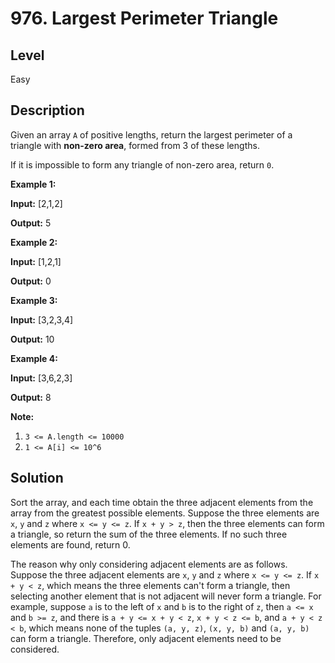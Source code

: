 # 976. Largest Perimeter Triangle
## Level
Easy

## Description
Given an array `A` of positive lengths, return the largest perimeter of a triangle with **non-zero area**, formed from 3 of these lengths.

If it is impossible to form any triangle of non-zero area, return `0`.

**Example 1:**

**Input:** [2,1,2]

**Output:** 5

**Example 2:**

**Input:** [1,2,1]

**Output:** 0

**Example 3:**

**Input:** [3,2,3,4]

**Output:** 10

**Example 4:**

**Input:** [3,6,2,3]

**Output:** 8

**Note:**

1. `3 <= A.length <= 10000`
2. `1 <= A[i] <= 10^6`

## Solution
Sort the array, and each time obtain the three adjacent elements from the array from the greatest possible elements. Suppose the three elements are `x`, `y` and `z` where `x <= y <= z`. If `x + y > z`, then the three elements can form a triangle, so return the sum of the three elements. If no such three elements are found, return 0.

The reason why only considering adjacent elements are as follows. Suppose the three adjacent elements are `x`, `y` and `z` where `x <= y <= z`. If `x + y < z`, which means the three elements can't form a triangle, then selecting another element that is not adjacent will never form a triangle. For example, suppose `a` is to the left of `x` and `b` is to the right of `z`, then `a <= x` and `b >= z`, and there is `a + y <= x + y < z`, `x + y < z <= b`, and `a + y < z < b`, which means none of the tuples `(a, y, z)`, `(x, y, b)` and `(a, y, b)` can form a triangle. Therefore, only adjacent elements need to be considered.
